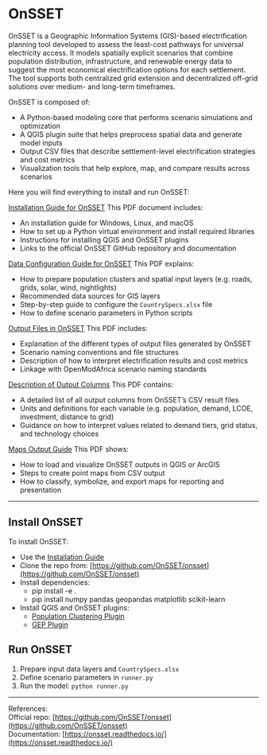 # OnSSET

OnSSET is a Geographic Information Systems (GIS)-based electrification planning tool developed to assess the least-cost pathways for universal electricity access. It models spatially explicit scenarios that combine population distribution, infrastructure, and renewable energy data to suggest the most economical electrification options for each settlement. The tool supports both centralized grid extension and decentralized off-grid solutions over medium- and long-term timeframes.

OnSSET is composed of:

- A Python-based modeling core that performs scenario simulations and optimization  
- A QGIS plugin suite that helps preprocess spatial data and generate model inputs  
- Output CSV files that describe settlement-level electrification strategies and cost metrics  
- Visualization tools that help explore, map, and compare results across scenarios
  
Here you will find everything to install and run OnSSET:

[Installation Guide for OnSSET](./Installation%20Guide%20for%20OnSSET.pdf)
This PDF document includes:
- An installation guide for Windows, Linux, and macOS
- How to set up a Python virtual environment and install required libraries
- Instructions for installing QGIS and OnSSET plugins
- Links to the official OnSSET GitHub repository and documentation

[Data Configuration Guide for OnSSET](./Data%20configuration%20Guide%20for%20OnSSET.pdf)
This PDF explains:
- How to prepare population clusters and spatial input layers (e.g. roads, grids, solar, wind, nightlights)
- Recommended data sources for GIS layers
- Step-by-step guide to configure the `CountrySpecs.xlsx` file
- How to define scenario parameters in Python scripts

[Output Files in OnSSET](./Output%20files%20in%20OnSSET.pdf)
This PDF includes:
- Explanation of the different types of output files generated by OnSSET
- Scenario naming conventions and file structures
- Description of how to interpret electrification results and cost metrics
- Linkage with OpenModAfrica scenario naming standards

[Description of Output Columns](./Description-of-output-columns_OnSSET.pdf)
This PDF contains:
- A detailed list of all output columns from OnSSET’s CSV result files
- Units and definitions for each variable (e.g. population, demand, LCOE, investment, distance to grid)
- Guidance on how to interpret values related to demand tiers, grid status, and technology choices

[Maps Output Guide](./Maps%20output.pdf)
This PDF shows:
- How to load and visualize OnSSET outputs in QGIS or ArcGIS
- Steps to create point maps from CSV output
- How to classify, symbolize, and export maps for reporting and presentation

---

## Install OnSSET

To install OnSSET:
- Use the [Installation Guide](./Installation%20Guide%20for%20OnSSET.pdf)  
- Clone the repo from: [https://github.com/OnSSET/onsset](https://github.com/OnSSET/onsset)  
- Install dependencies:
  - pip install -e .
  - pip install numpy pandas geopandas matplotlib scikit-learn
- Install QGIS and OnSSET plugins:
  - [Population Clustering Plugin](https://github.com/OnSSET/PopCluster)
  - [GEP Plugin](https://github.com/OnSSET/ClusterbasedExtraction)

## Run OnSSET

1. Prepare input data layers and `CountrySpecs.xlsx`
2. Define scenario parameters in `runner.py`
3. Run the model:
`python runner.py`

---

References:  
Official repo: [https://github.com/OnSSET/onsset](https://github.com/OnSSET/onsset)  
Documentation: [https://onsset.readthedocs.io/](https://onsset.readthedocs.io/)
